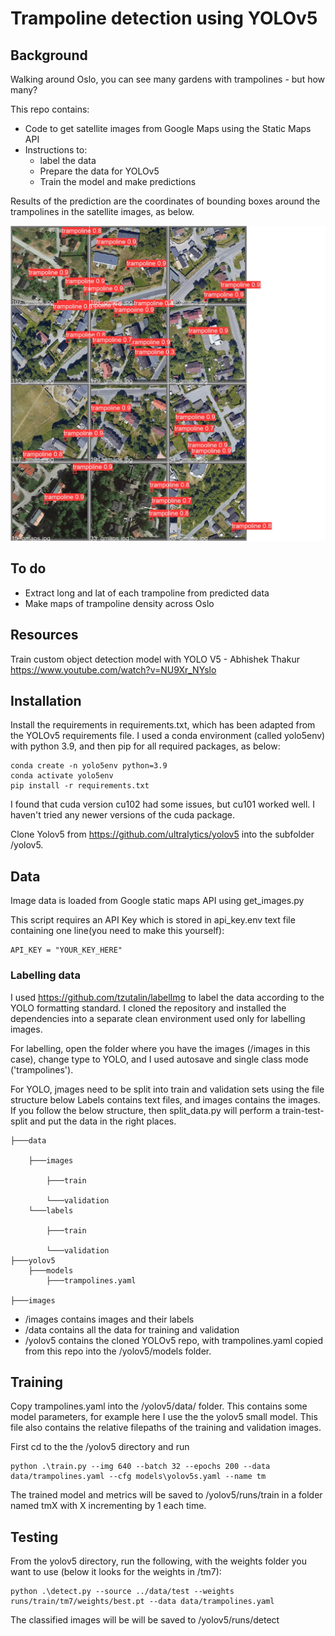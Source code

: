 # Trampoline detection using YOLOv5
## Background

Walking around Oslo, you can see many gardens with trampolines - but how many? 

This repo contains:
* Code to get satellite images from Google Maps using the Static Maps API
* Instructions to:
    - label the data
    - Prepare the data for YOLOv5
    - Train the model and make predictions

Results of the prediction are the coordinates of bounding boxes around the trampolines in the satellite images, as below.

![](./resources/val_batch0_pred.jpg)
## To do

* Extract long and lat of each trampoline from predicted data
* Make maps of trampoline density across Oslo

## Resources

Train custom object detection model with YOLO V5 - Abhishek Thakur
https://www.youtube.com/watch?v=NU9Xr_NYslo

## Installation

Install the requirements in requirements.txt, which has been adapted from the YOLOv5 requirements file. I used a conda environment (called yolo5env) with python 3.9, and then pip for all required packages, as below:

    conda create -n yolo5env python=3.9
    conda activate yolo5env
    pip install -r requirements.txt

I found that cuda version cu102 had some issues, but cu101 worked well. I haven't tried any newer versions of the cuda package.

Clone Yolov5 from https://github.com/ultralytics/yolov5 into the subfolder /yolov5.

## Data

Image data is loaded from Google static maps API using get_images.py

This script requires an API Key which is stored in api_key.env text file containing one line(you need to make this yourself):

    API_KEY = "YOUR_KEY_HERE"
    

### Labelling data

I used https://github.com/tzutalin/labelImg to label the data according to the YOLO formatting standard. I cloned the repository and installed the dependencies into a separate clean environment used only for labelling images. 

For labelling, open the folder where you have the images (/images in this case), change type to YOLO, and I used autosave and single class mode ('trampolines').

For YOLO, jmages need to be split into train and validation sets using the file structure below Labels contains text files, and images contains the images. If you follow the below structure, then split_data.py will perform a train-test-split and put the data in the right places. 

    ├───data

        ├───images

            ├───train

            └───validation
        └───labels

            ├───train

            └───validation
    ├───yolov5
        ├───models
            ├───trampolines.yaml

    ├───images


* /images contains images and their labels
* /data contains all the data for training and validation
* /yolov5 contains the cloned YOLOv5 repo, with trampolines.yaml copied from this repo into the /yolov5/models folder.

## Training 

Copy trampolines.yaml into the /yolov5/data/ folder. This contains some model parameters, for example here I use the the yolov5 small model. This file also contains the relative filepaths of the training and validation images.

First cd to the the /yolov5 directory and run

    python .\train.py --img 640 --batch 32 --epochs 200 --data data/trampolines.yaml --cfg models\yolov5s.yaml --name tm

The trained model and metrics will be saved to /yolov5/runs/train in a folder named tmX with X incrementing by 1 each time.

## Testing

From the yolov5 directory, run the following, with the weights folder you want to use (below it looks for the weights in /tm7):

    python .\detect.py --source ../data/test --weights runs/train/tm7/weights/best.pt --data data/trampolines.yaml

The classified images will be will be saved to /yolov5/runs/detect